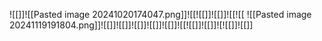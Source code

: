 ![[]]![[Pasted image 20241020174047.png]]![[![[]]![[]]![[![[
![[Pasted image 20241119191804.png]]![[]]![[]]![[]]![[]]![[]]![[![[]]![[]]![![[]]![[]]